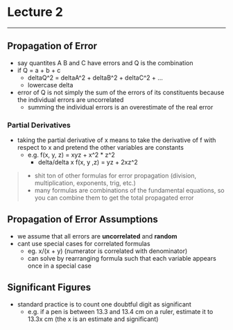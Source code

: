 # Lecture 2
---
## Propagation of Error
- say quantites A B and C have errors and Q is the combination
- if Q = a + b + c
    - deltaQ^2 = deltaA^2 + deltaB^2 + deltaC^2 + ...
    - lowercase delta
- error of Q is not simply the sum of the errors of its constituents because the individual errors are uncorrelated
    - summing the individual errors is an overestimate of the real error
### Partial Derivatives
- taking the partial derivative of x means to take the derivative of f with respect to x and pretend the other variables are constants
    - e.g. f(x, y, z) = xyz + x^2 * z^2
        - delta/delta x f(x, y ,z) = yz + 2xz^2
> - shit ton of other formulas for error propagation (division, multiplication, exponents, trig, etc.)
> - many formulas are combinations of the fundamental equations, so you can combine them to get the total propagated error

## Propagation of Error Assumptions
- we assume that all errors are **uncorrelated** and **random**
- cant use special cases for correlated formulas
    - eg. x/(x + y) (numerator is correlated with denominator)
    - can solve by rearranging formula such that each variable appears once in a special case

## Significant Figures
- standard practice is to count one doubtful digit as significant
    - e.g. if a pen is between 13.3 and 13.4 cm on a ruler, estimate it to 13.3x cm (the x is an estimate and significant)